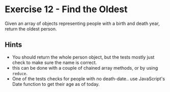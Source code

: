 # Exercise 12 - Find the Oldest

Given an array of objects representing people with a birth and death year, return the oldest person.

## Hints

-   You should return the whole person object, but the tests mostly just check to make sure the name is correct.
-   this can be done with a couple of chained array methods, or by using `reduce`.
-   One of the tests checks for people with no death-date.. use JavaScript's Date function to get their age as of today.
